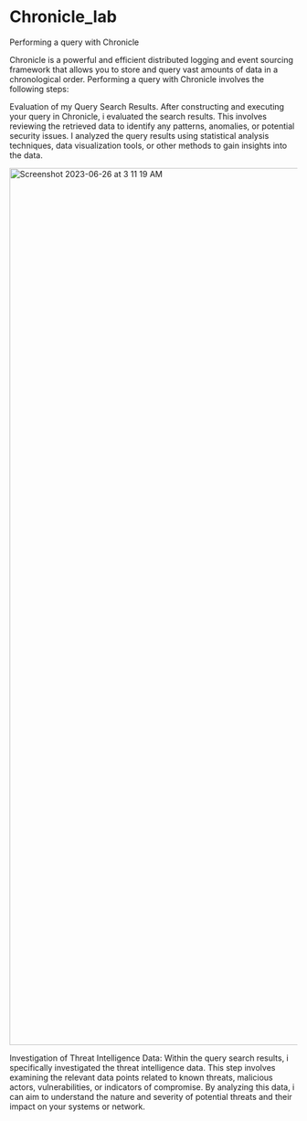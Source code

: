 # Chronicle_lab
Performing a query with Chronicle 


Chronicle is a powerful and efficient distributed logging and event sourcing framework that allows you to store and query vast amounts of data in a chronological order. Performing a query with Chronicle involves the following steps:

Evaluation of my Query Search Results. After constructing and executing your query in Chronicle, i evaluated the search results. This involves reviewing the retrieved data to identify any patterns, anomalies, or potential security issues. I analyzed the query results using statistical analysis techniques, data visualization tools, or other methods to gain insights into the data.


<img width="1536" alt="Screenshot 2023-06-26 at 3 11 19 AM" src="https://github.com/dormorr993310/Chronicle_lab/assets/138055368/69c1120a-6b04-4783-a407-a53ff110d640">


Investigation of Threat Intelligence Data: Within the query search results, i specifically investigated the threat intelligence data. This step involves examining the relevant data points related to known threats, malicious actors, vulnerabilities, or indicators of compromise. By analyzing this data, i can aim to understand the nature and severity of potential threats and their impact on your systems or network.


